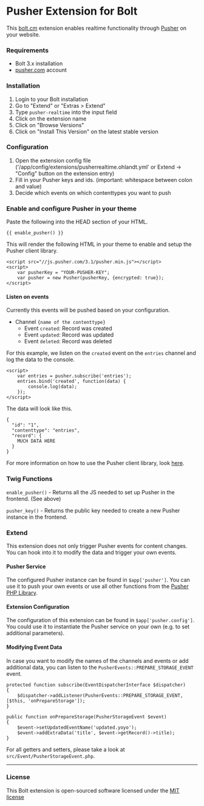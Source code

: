 Pusher Extension for Bolt
======================

This [bolt.cm](https://bolt.cm/) extension enables realtime functionality through [Pusher](https://pusher.com) on your website. 


### Requirements
- Bolt 3.x installation
- [pusher.com](https://pusher.com) account

### Installation
1. Login to your Bolt installation
2. Go to "Extend" or "Extras > Extend"
3. Type `pusher-realtime` into the input field
4. Click on the extension name
5. Click on "Browse Versions"
6. Click on "Install This Version" on the latest stable version

### Configuration
1. Open the extension config file ('/app/config/extensions/pusherrealtime.ohlandt.yml' or Extend -> "Config" button on the extension entry)
2. Fill in your Pusher keys and ids. (important: whitespace between colon and value)
3. Decide which events on which contenttypes you want to push

### Enable and configure Pusher in your theme
Paste the following into the HEAD section of your HTML.

```
{{ enable_pusher() }}
```

This will render the following HTML in your theme to enable and setup the Pusher client library.

```
<script src="//js.pusher.com/3.1/pusher.min.js"></script>
<script>
    var pusherKey = "YOUR-PUSHER-KEY";
    var pusher = new Pusher(pusherKey, {encrypted: true});
</script>
``` 

#### Listen on events
Currently this events will be pushed based on your configuration.

- Channel `{name of the contenttype}`
	- Event `created`: Record was created
	- Event `updated`: Record was updated
	- Event `deleted`: Record was deleted

For this example, we listen on the `created` event on the `entries` channel and log the data to the console.

```
<script>
	var entries = pusher.subscribe('entries');
	entries.bind('created', function(data) {
		console.log(data);
	});
</script>
```

The data will look like this.

```
{
  "id": "1",
  "contenttype": "entries",
  "record": {
    MUCH DATA HERE
  }
}
```


For more information on how to use the Pusher client library, look [here](https://github.com/pusher/pusher-js).

### Twig Functions
`enable_pusher()` - Returns all the JS needed to set up Pusher in the frontend. (See above)

`pusher_key()` - Returns the public key needed to create a new Pusher instance in the frontend.

### Extend
This extension does not only trigger Pusher events for content changes. 
You can hook into it to modify the data and trigger your own events.

#### Pusher Service
The configured Pusher instance can be found in `$app['pusher']`. You can use it
to push your own events or use all other functions from the [Pusher PHP Library](https://github.com/pusher/pusher-http-php).

#### Extension Configuration
The configuration of this extension can be found in `$app['pusher.config']`. You could use it to instantiate the Pusher
service on your own (e.g. to set additional parameters).

#### Modifying Event Data
In case you want to modify the names of the channels and events or add additional data, you can listen to the 
`PusherEvents::PREPARE_STORAGE_EVENT` event.

```
protected function subscribe(EventDispatcherInterface $dispatcher)
{
    $dispatcher->addListener(PusherEvents::PREPARE_STORAGE_EVENT, [$this, 'onPrepareStorage']);
}

public function onPrepareStorage(PusherStorageEvent $event)
{
    $event->setUpdatedEventName('updated.yoyo');
    $event->addExtraData('title', $event->getRecord()->title);
}
```

For all getters and setters, please take a look at `src/Event/PusherStorageEvent.php`.

---

### License

This Bolt extension is open-sourced software licensed under the [MIT license](http://opensource.org/licenses/MIT)
